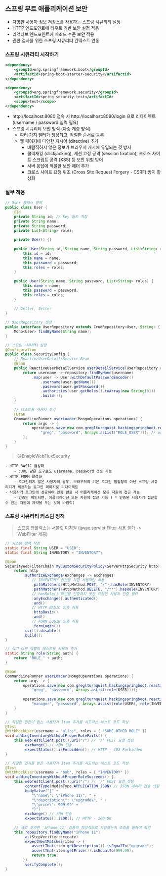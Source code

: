 ## 스프링 부트 애플리케이션 보안

- 다양한 사용자 정보 저장소를 사용하는 스프링 시큐리티 설정
- HTTP 엔드포인트에 라우트 기반 보안 설정 적용
- 리액티브 엔드포인트에 메소드 수준 보안 적용
- 권한 검사를 위한 스프링 시큐리티 컨텍스트 연동

### 스프링 시큐리티 시작하기
````xml
<dependency>
    <groupId>org.springframework.boot</groupId>
    <artifactId>spring-boot-starter-security</artifactId>
</dependency>

<dependency>
    <groupId>org.springframework.security</groupId>
    <artifactId>spring-security-test</artifactId>
    <scope>test</scope>
</dependency>
````

- http://localhost:8080 접속 시 http://localhost:8080/login 으로 리다이렉트 (username / password 입력 필요)
- 스프링 시큐리티 보안 방식 (다중 계층 방식)
    - 여러 가지 필터가 생성되고, 적절한 순서로 등록
    - 웹 페이지에 다양한 지시어 (directive) 추가
        - 바람직하지 않은 정보가 브라우저 캐시에 유입되는 것 방지
        - 클릭재킹 (clickjacking), 세션 고정 공격 (session fixation), 크로스 사이트 스크립트 공격 (XSS) 등 보안 위험 방어
        - 서버 응답에 적절한 보안 헤더 추가
        - 크로스 사이트 요청 위조 (Cross Site Request Forgery - CSRF) 방지 활성화
 
### 실무 적용

````java
// User 클래스 정의
public class User {
    @Id
    private String id; // key 필드 지정
    private String name;
    private String password;
    private List<String> roles;
    
    private User() {}
    
    public User(String id, String name, String password, List<String> roles) {
        this.id = id;
        this.name = name;
        this.password = password;
        this.roles = roles;
    }
    
    public User(String name, String password, List<String> roles) {
        this.name = name;
        this.password = password;
        this.roles = roles;
    }
    
    // Getter, Setter
}
````

````java
// UserRepository 생성
public interface UserRepository extends CrudRepository<User, String> {
    Mono<User> findByName(String name);
}
````

````java
// 스프링 시큐리티 설정
@Configuration
public class SecurityConfig {
    // ReactiveUserDetailsService Bean
    @Bean
    public ReactiveUserDetailService userDetailService(UserRepository repository) {
        return username -> repository.findByName(username)
            .map(user -> User.withDefaultPasswordEncoder()
                .username(user.getName())
                .password(user.getPassword())
                .authorities(user.getRoles().toArray(new String[0]))
                .build());
    }
    
    // 테스트용 사용자 추가
    @Bean
    CommandLineRunner userLoader(MongoOperations operations) {
        return args -> {
            operations.save(new com.greglturnquist.hackingspringboot.reactive.User(
                "greg", "password", Arrays.asList("ROLE_USER"))); // username : greg, password : password  
        };
    }
}
````

> @EnableWebFluxSecurity
    
    - HTTP BASIC 활성화
        - cURL 같은 도구로도 username, password 전송 가능
    - HTTP FORM 활성화
        - 로그인되지 않은 사용자의 경우, 브라우저의 기본 로그인 팝업창이 아닌 스프링 시큐리티가 제공하는 로그인 페이지로 리다이렉트
    - 사용자가 로그인에 성공하여 인증 완료 시 어플리케이션 모든 자원에 접근 가능
        - 인증만 확인되면, 어플리케이션 모든 자원에 접근 가능 ( * 인증된 사용자가 접근할 수 있는 자원에 제약을 두는 것이 바람직)
        
### 스프링 시큐리티 커스텀 정책

> 스프링 웹플럭스는 서블릿 미지원 (javax.servlet.Filter 사용 불가 -> WebFilter 제공)

````java
// 커스텀 정책 작성
static final String USER = "USER";
static final String INVENTORY = "INVENTORY";

@Bean
SecurityWebFilterChain myCustomSecurityPolicy(ServerHttpSecurity http) {
    return http
        .authorizeExchange(exchanges -> exchanges
            // INVENTORY 권한을 가진 사용자만 허용
            .pathMatchers(HttpMethod.POST, "/").hasRole(INVENTORY)
            .pathMatchers(HttpMethod.DELETE, "/**").hasRole(INVENTORY)
            // hasRole() 라인을 인증하지 못한 요청은 사용자 인증 필요
            .anyExchange().authenticated()
            .and()
            // HTTP BASIC 인증 허용
            .httpBasic()
            .and()
            // FORM LOGIN 인증 허용
            .formLogin())
        .csrf().disable()
        .build();
}
````

````java
// 각기 다른 역할의 테스트용 사용자 추가
static String role(String auth) {
    return "ROLE_" + auth;
}

@Bean
CommandLineRunner userLoader(MongoOperations operations) {
    return args -> {
        operations.save(new com.greglturnquist.hackingspringboot.reactive.User(
            "greg", "password", Arrays.asList(role(USER))));
        
        operations.save(new com.greglturnquist.hackingspringboot.reactive.User(
            "manager", "password", Arrays.asList(role(USER), role(INVENTORY))));
    }
}
````

````java
// 적절한 권한이 없는 사용자가 Item 추가를 시도하는 테스트 코드 작성
@Test
@WithMockUser(username = "alice", roles = { "SOME_OTHER_ROLE" })
void addingInventoryWithoutProperRoleFails() {
    this.webTestClient.post().uri("/") // '/' POST 요청 셋팅
        .exchange() // 서버 전송
        .expectStatus().isForbidden(); // HTTP - 403 Forbidden 
}
````

````java
// 적절한 인가를 받은 사용자가 Item 추가를 시도하는 테스트 코드 작성
@Test
@WithMockUser(username = "bob", roles = { "INVENTORY" })
void addingInventoryWithoutProperRoleSucceeds() {
    this.webTestClient.post().uri("/") // '/' POST 요청 셋팅
        .contentType(MediaType.APPLICATION_JSON) // JSON 데이터 전송 셋팅
        .bodyValue("{" + 
            "\"name\": \"iPhone 11\", " +
            "\"description\": \"upgrade\", " +
            "\"price\": 999.99" +
            "}")
        .exchange() // 서버 전송
        .expectStatus().isOK(); // HTTP - 200 OK
    
    // 새로 추가한 'iPhone 11' 상품이 정상적으로 저장됐는지 조회를 통하여 확인
    this.repository.findByName("iPhone 11")
        .as(StepVerifier::create)
        .expectNextMatches(item -> {
            assertThat(item.getDescription()).isEqualTo("upgrade");
            assertThat(item.getPrice()).isEqualTo(999.99);
            return true;
        })
        .verifyComplete();
}
````